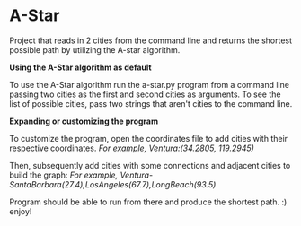 # A-Star
Project that reads in 2 cities from the command line and returns the shortest possible path by utilizing the A-star algorithm.

 **Using the A-Star algorithm as default**

To use the A-Star algorithm run the a-star.py program from a command line passing two cities as the first and second cities as arguments.
To see the list of possible cities, pass two strings that aren't cities to the command line.


 **Expanding or customizing the program**

To customize the program, open the coordinates file to add cities with their respective coordinates. 
*For example, Ventura:(34.2805, 119.2945)*

Then, subsequently add cities with some connections and adjacent cities to build the graph:
*For example, Ventura-SantaBarbara(27.4),LosAngeles(67.7),LongBeach(93.5)*

Program should be able to run from there and produce the shortest path. :) enjoy!


